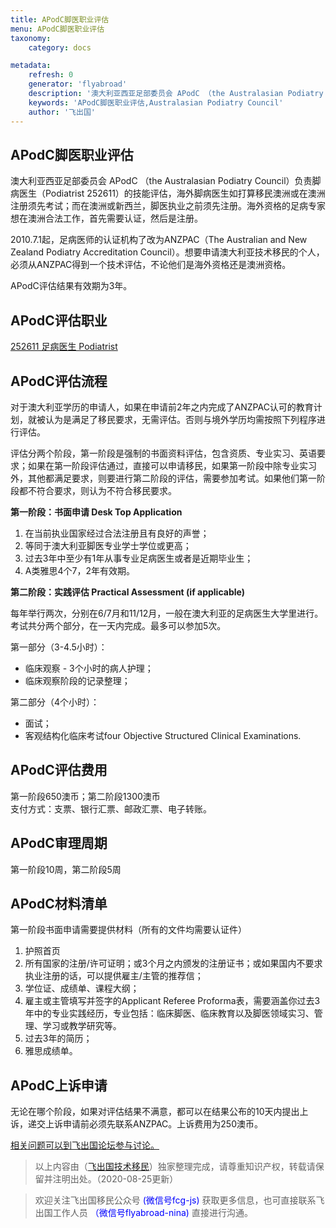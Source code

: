 ```yaml
---
title: APodC脚医职业评估
menu: APodC脚医职业评估
taxonomy:
    category: docs

metadata:
    refresh: 0
    generator: 'flyabroad'
    description: '澳大利亚西亚足部委员会 APodC （the Australasian Podiatry Council）负责脚病医生（Podiatrist 252611）的技能评估，海外脚病医生如打算移民澳洲或在澳洲注册须先考试；而在澳洲或新西兰，脚医执业之前须先注册。海外资格的足病专家想在澳洲合法工作，首先需要认证，然后是注册。'
    keywords: 'APodC脚医职业评估,Australasian Podiatry Council'
    author: '飞出国'
---
```


## APodC脚医职业评估 ##

澳大利亚西亚足部委员会 APodC （the Australasian Podiatry Council）负责脚病医生（Podiatrist 252611）的技能评估，海外脚病医生如打算移民澳洲或在澳洲注册须先考试；而在澳洲或新西兰，脚医执业之前须先注册。海外资格的足病专家想在澳洲合法工作，首先需要认证，然后是注册。

2010.7.1起，足病医师的认证机构了改为ANZPAC（The Australian and New Zealand Podiatry Accreditation Council）。想要申请澳大利亚技术移民的个人，必须从ANZPAC得到一个技术评估，不论他们是海外资格还是澳洲资格。

APodC评估结果有效期为3年。

## APodC评估职业 ##

[252611	足病医生	Podiatrist](http://http://anzsco.cgvisa.com/252611)

## APodC评估流程 ##

对于澳大利亚学历的申请人，如果在申请前2年之内完成了ANZPAC认可的教育计划，就被认为是满足了移民要求，无需评估。否则与境外学历均需按照下列程序进行评估。

评估分两个阶段，第一阶段是强制的书面资料评估，包含资质、专业实习、英语要求；如果在第一阶段评估通过，直接可以申请移民，如果第一阶段中除专业实习外，其他都满足要求，则要进行第二阶段的评估，需要参加考试。如果他们第一阶段都不符合要求，则认为不符合移民要求。

**第一阶段：书面申请 Desk Top Application**

1. 在当前执业国家经过合法注册且有良好的声誉；
2. 等同于澳大利亚脚医专业学士学位或更高；
3. 过去3年中至少有1年从事专业足病医生或者是近期毕业生；
4. A类雅思4个7，2年有效期。

**第二阶段：实践评估 Practical Assessment (if applicable)**

每年举行两次，分别在6/7月和11/12月，一般在澳大利亚的足病医生大学里进行。考试共分两个部分，在一天内完成。最多可以参加5次。

第一部分（3-4.5小时）：

- 临床观察 - 3个小时的病人护理；
- 临床观察阶段的记录整理；

第二部分（4个小时）：

- 面试；
- 客观结构化临床考试four Objective Structured Clinical Examinations.

## APodC评估费用 ##

第一阶段650澳币；第二阶段1300澳币  
支付方式：支票、银行汇票、邮政汇票、电子转账。

## APodC审理周期 ##

第一阶段10周，第二阶段5周

## APodC材料清单 ##

第一阶段书面申请需要提供材料（所有的文件均需要认证件）

1. 护照首页
2. 所有国家的注册/许可证明；或3个月之内颁发的注册证书；或如果国内不要求执业注册的话，可以提供雇主/主管的推荐信；
3. 学位证、成绩单、课程大纲；
4. 雇主或主管填写并签字的Applicant Referee Proforma表，需要涵盖你过去3年中的专业实践经历，专业包括：临床脚医、临床教育以及脚医领域实习、管理、学习或教学研究等。
5. 过去3年的简历；
6. 雅思成绩单。

## APodC上诉申请 ##

无论在哪个阶段，如果对评估结果不满意，都可以在结果公布的10天内提出上诉，递交上诉申请前必须先联系ANZPAC。上诉费用为250澳币。

[相关问题可以到飞出国论坛参与讨论。](http://bbs.fcgvisa.com/c/ass?target=_blank)

> 以上内容由（[飞出国技术移民](http://js.flyabroad.com.hk)）独家整理完成，请尊重知识产权，转载请保留并注明出处。（2020-08-25更新）

> 欢迎关注飞出国移民公众号 <font color=Blue>(微信号fcg-js)</font> 获取更多信息，也可直接联系飞出国工作人员 <font color=Blue>（微信号flyabroad-nina)</font> 直接进行沟通。